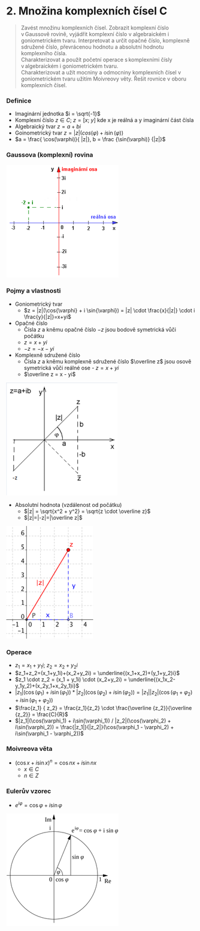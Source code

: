 # 2. Množina komplexních čísel C

> Zavést množinu komplexních čísel. Zobrazit komplexní číslo v Gaussově rovině, vyjádřit komplexní číslo v algebraickém i goniometrickém tvaru. Interpretovat a určit opačné číslo, komplexně sdružené číslo, převrácenou hodnotu a absolutní hodnotu komplexního čísla. \
> Charakterizovat a použít početní operace s komplexními čísly v algebraickém i goniometrickém tvaru. \
> Charakterizovat a užít mocniny a odmocniny komplexních čísel v goniometrickém tvaru užitím Moivreovy věty. Řešit rovnice v oboru komplexních čísel.

### Definice

- Imaginární jednotka $i = \sqrt{-1}$
- Komplexní číslo $z \in C; \ z = [x;\ y]$ kde x je reálná a y imaginární část čísla
- Algebraický tvar $z = a + bi$
- Goinometrický tvar $z = |z|(cos(\varphi) + i\sin(\varphi))$
- $a = \frac{ \cos(\varphi)}{ |z|}, b = \frac {\sin(\varphi)} {|z|}$

### Gaussova (komplexní) rovina

![Gaussova (komplexní) rovina](./gaussova_rovina.png)

### Pojmy a vlastnosti

<!-- prettier-ignore -->
- Goniometrický tvar
  - $z = |z|(\cos{\varphi} + i \sin{\varphi}) = |z| \cdot \frac{x}{|z|} \cdot i \frac{y}{|z|}=x+yi$
- Opačné číslo
  - Čísla $z$ a kněmu opačné číslo $-z$ jsou bodově symetrická vůči počátku
  - $z = x + yi$
  - $-z = -x - yi$
- Komplexně sdružené číslo
  - Čísla $z$ a kněmu komplexně sdružené číslo $\overline z$ jsou osově symetrická vůči reálné ose
  - $z = x + yi$
  - $\overline z = x - yi$

![Operace](./operace.png)

- Absolutní hodnota (vzdálenost od počátku)
  - $|z| = \sqrt{x^2 + y^2} = \sqrt{z \cdot \overline z}$
  - $|z|=|-z|=|\overline z|$

![Absolutní hodnota](./absolutni_hodnota.png)

### Operace

- $z_1 = x_1+y_1i$; $z_2 = x_2+y_2i$
- $z_1+z_2=(x_1+y_1i)+(x_2+y_2i) = \underline{(x_1+x_2)+(y_1+y_2)i}$
- $z_1 \cdot z_2 = (x_1 + y_1i) \cdot (x_2+y_2i) = \underline{(x_1x_2-y_1y_2)+(x_2y_1+x_2y_1)i}$
- $|z_1|(\cos(\varphi_1) + i\sin(\varphi_1)) * |z_2|(\cos(\varphi_2) + i\sin(\varphi_2)) = |z_1||z_2|(\cos(\varphi_1 + \varphi_2) + i\sin(\varphi_1 + \varphi_2))$
- $\frac{z_1} { z_2} = \frac{z_1}{z_2} \cdot \frac{\overline {z_2}}{\overline {z_2}} = \frac{C}{R}$
- $|z_1|(\cos(\varphi_1) + i\sin(\varphi_1)) / |z_2|(\cos(\varphi_2) + i\sin(\varphi_2)) = \frac{|z_1|}{|z_2|}(\cos(\varphi_1 - \varphi_2) + i\sin(\varphi_1 - \varphi_2))$

### Moivreova věta

- $(\cos{x} + i \sin{x})^n = \cos{n x} + i \sin{n x}$
  - $x \in C$
  - $n \in Z$

### Eulerův vzorec

- $e^{i \varphi} = \cos{\varphi} + i \sin{\varphi}$

![Eulerův vzorec](./euleruv_vzorec.png)
